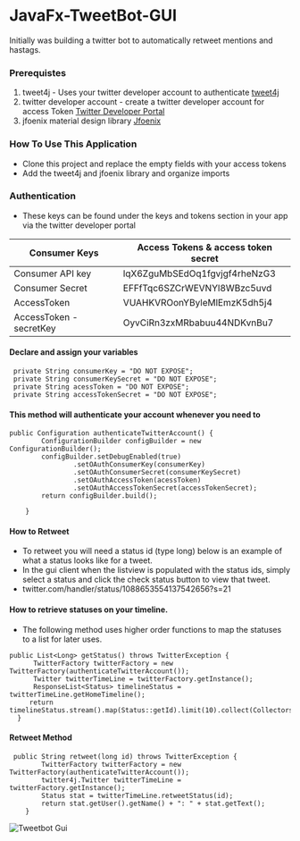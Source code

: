 # JavaFx-TweetBot-GUI
Initially was building a twitter bot to automatically retweet mentions and hastags.


### Prerequistes

1. tweet4j - Uses your twitter developer account to authenticate [tweet4j](http://twitter4j.org/en/)
1. twitter developer account - create a twitter developer account for access Token [Twitter Developer Portal](https://developer.twitter.com/en.html)
1. jfoenix material design library  [Jfoenix](http://www.jfoenix.com/index.html#start)



### How To Use This Application
* Clone this project and replace the empty fields with your access tokens
* Add the tweet4j and jfoenix library and organize imports

### Authentication 
* These keys can be found under the keys and tokens section in your app via the twitter developer portal

Consumer Keys|Access Tokens & access token secret
-------|-----------------------------------------
Consumer API key|lqX6ZguMbSEdOq1fgvjgf4rheNzG3
Consumer Secret|EFFfTqc6SZCrWEVNYl8WBzc5uvd
AccessToken|VUAHKVROonYByleMlEmzK5dh5j4
AccessToken - secretKey|OyvCiRn3zxMRbabuu44NDKvnBu7




#### Declare and assign your variables
```
 private String consumerKey = "DO NOT EXPOSE";
 private String consumerKeySecret = "DO NOT EXPOSE";
 private String acessToken = "DO NOT EXPOSE";
 private String accessTokenSecret = "DO NOT EXPOSE";

```
#### This method will authenticate your account whenever you need to
```
public Configuration authenticateTwitterAccount() {
        ConfigurationBuilder configBuilder = new ConfigurationBuilder();
        configBuilder.setDebugEnabled(true)
                .setOAuthConsumerKey(consumerKey)
                .setOAuthConsumerSecret(consumerKeySecret)
                .setOAuthAccessToken(acessToken)
                .setOAuthAccessTokenSecret(accessTokenSecret);
        return configBuilder.build();

    }

```

#### How to Retweet 
* To retweet you will need a status id (type long) below is an example of what a status looks like for a tweet.
* In the gui client when the listview is populated with the status ids, simply select a status and click the check status button to view that tweet. 
* twitter.com/handler/status/1088653554137542656?s=21

#### How to retrieve statuses on your timeline. 
* The following method uses higher order functions to map the statuses to a list for later uses.

```
public List<Long> getStatus() throws TwitterException {
      TwitterFactory twitterFactory = new TwitterFactory(authenticateTwitterAccount());
      Twitter twitterTimeLine = twitterFactory.getInstance();
      ResponseList<Status> timelineStatus = twitterTimeLine.getHomeTimeline();
     return  timelineStatus.stream().map(Status::getId).limit(10).collect(Collectors.toList());
  }
```
#### Retweet Method

```
 public String retweet(long id) throws TwitterException {
        TwitterFactory twitterFactory = new TwitterFactory(authenticateTwitterAccount());
        twitter4j.Twitter twitterTimeLine = twitterFactory.getInstance();
        Status stat = twitterTimeLine.retweetStatus(id);
        return stat.getUser().getName() + ": " + stat.getText();
    }
```


<img src="https://github.com/shavar67/TwitterBot2.0/blob/master/searchByHashTag.jpg"  title="Tweetbot Gui">

